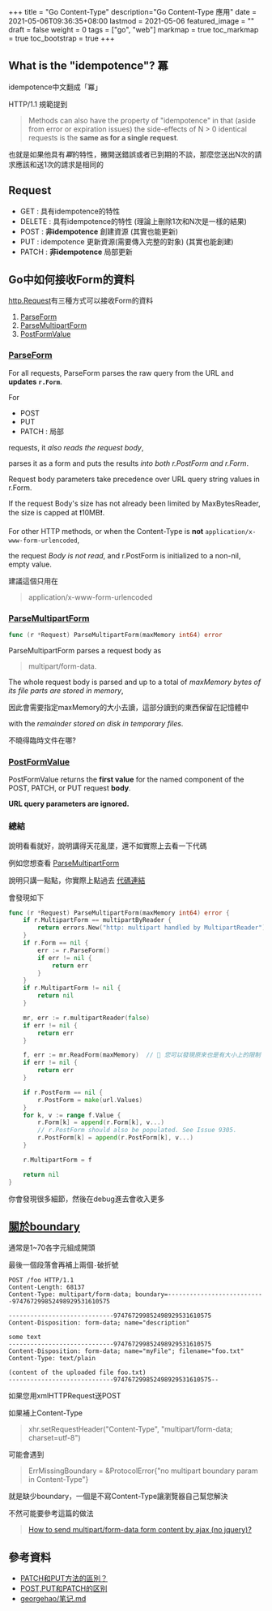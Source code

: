 +++
title = "Go Content-Type"
description="Go Content-Type 應用"
date = 2021-05-06T09:36:35+08:00
lastmod = 2021-05-06
featured_image = ""
draft = false
weight = 0
tags = ["go", "web"]
markmap = true
toc_markmap = true
toc_bootstrap = true
+++

## What is the "idempotence"? 冪

idempotence中文翻成「冪」

HTTP/1.1 規範提到

> Methods can also have the property of "idempotence" in that
> (aside from error or expiration issues)
> the side-effects of N > 0 identical requests is the **same as for a single request**.

也就是如果他具有*冪*的特性，撇開送錯誤或者已到期的不談，那麼您送出N次的請求應該和送1次的請求是相同的

## Request

- GET : 具有idempotence的特性
- DELETE : 具有idempotence的特性 (理論上刪除1次和N次是一樣的結果)
- POST : **非idempotence**  創建資源 (其實也能更新)
- PUT : idempotence 更新資源(需要傳入完整的對象) (其實也能創建)
- PATCH : **非idempotence** 局部更新


## Go中如何接收Form的資料

[http.Request]有三種方式可以接收Form的資料

1. [ParseForm]
2. [ParseMultipartForm]
3. [PostFormValue]

### [ParseForm]

For all requests, ParseForm parses the raw query from the URL and **updates ``r.Form``**.

For

- POST
- PUT
- PATCH : 局部

requests, it *also reads the request body*,

parses it as a form and puts the results *into both r.PostForm and r.Form*.

Request body parameters take precedence over URL query string values in r.Form.

If the request Body's size has not already been limited by MaxBytesReader, the size is capped at ❗10MB❗.

For other HTTP methods, or when the Content-Type is **not** ``application/x-www-form-urlencoded``,

the request *Body is not read*, and r.PostForm is initialized to a non-nil, empty value.

建議這個只用在

> application/x-www-form-urlencoded

### [ParseMultipartForm]

```go
func (r *Request) ParseMultipartForm(maxMemory int64) error
```

ParseMultipartForm parses a request body as

> multipart/form-data.

The whole request body is parsed and up to a total of *maxMemory bytes of its file parts are stored in memory*,

因此會需要指定maxMemory的大小去讀，這部分讀到的東西保留在記憶體中

with the *remainder stored on disk in temporary files*.

不曉得臨時文件在哪?

### [PostFormValue]

PostFormValue returns the **first value** for the named component of the POST, PATCH, or PUT request **body**.

**URL query parameters are ignored.**

### 總結

說明看看就好，說明講得天花亂墜，還不如實際上去看一下代碼

例如您想查看 [ParseMultipartForm](https://golang.org/pkg/net/http/#Request.ParseMultipartForm)

說明只講一點點，你實際上點過去 [代碼連結](https://golang.org/src/net/http/request.go?s=41499:41558#L1282)

會發現如下

```go
func (r *Request) ParseMultipartForm(maxMemory int64) error {
	if r.MultipartForm == multipartByReader {
		return errors.New("http: multipart handled by MultipartReader")
	}
	if r.Form == nil {
		err := r.ParseForm()
		if err != nil {
			return err
		}
	}
	if r.MultipartForm != nil {
		return nil
	}

	mr, err := r.multipartReader(false)
	if err != nil {
		return err
	}

	f, err := mr.ReadForm(maxMemory)  // 🔔 您可以發現原來也是有大小上的限制
	if err != nil {
		return err
	}

	if r.PostForm == nil {
		r.PostForm = make(url.Values)
	}
	for k, v := range f.Value {
		r.Form[k] = append(r.Form[k], v...)
		// r.PostForm should also be populated. See Issue 9305.
		r.PostForm[k] = append(r.PostForm[k], v...)
	}

	r.MultipartForm = f

	return nil
}
```

你會發現很多細節，然後在debug進去會收入更多

## [關於boundary](https://developer.mozilla.org/zh-TW/docs/Web/HTTP/Headers/Content-Type)

通常是1~70各字元組成開頭

最後一個段落會再補上兩個``-``破折號

```
POST /foo HTTP/1.1
Content-Length: 68137
Content-Type: multipart/form-data; boundary=---------------------------974767299852498929531610575

-----------------------------974767299852498929531610575
Content-Disposition: form-data; name="description"

some text
-----------------------------974767299852498929531610575
Content-Disposition: form-data; name="myFile"; filename="foo.txt"
Content-Type: text/plain

(content of the uploaded file foo.txt)
-----------------------------974767299852498929531610575--
```

如果您用xmlHTTPRequest送POST

如果補上Content-Type

> xhr.setRequestHeader("Content-Type", "multipart/form-data; charset=utf-8")

可能會遇到

> ErrMissingBoundary = &ProtocolError{"no multipart boundary param in Content-Type"}

就是缺少boundary，一個是不寫Content-Type讓瀏覽器自己幫您解決

不然可能要參考這篇的做法

> [How to send multipart/form-data form content by ajax (no jquery)?](https://stackoverflow.com/a/5935286)



## 參考資料

- [PATCH和PUT方法的區別？](https://segmentfault.com/q/1010000005685904)
- [POST,PUT和PATCH的区别](https://www.jianshu.com/p/bee85cf4e33a)
- [georgehao/笔记.md](https://gist.github.com/georgehao/699d0d1ecf947f97a0bdc7e782ff2ba5)


[http.Request]: https://golang.org/pkg/net/http/#Request
[ParseForm]: https://golang.org/pkg/net/http/#Request.ParseForm
[ParseMultipartForm]: https://golang.org/pkg/net/http/#Request.ParseMultipartForm
[PostFormValue]: https://golang.org/pkg/net/http/#Request.PostFormValue
